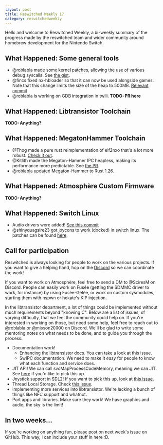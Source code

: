 ```yaml
---
layout: post
title: Reswitched Weekly 17
category: reswitchedweekly
---
```


Hello and welcome to Reswitched Weekly, a bi-weekly summary of the progress
made by the reswitched team and wider community around homebrew development for
the Nintendo Switch.

## What Happened: Some general tools

- @roblabla made some kernel patches, allowing the use of various debug
  syscalls. See [the gist](https://gist.github.com/roblabla/440f3ceaa0b2d3ca530c2a43fe258420).
- @fincs fixed nx-hbloader so that it can now be used alongside games. Note that
  this change limits the size of the heap to 500MB.
  [Relevant commit](https://github.com/switchbrew/nx-hbloader/commit/d6e56d487f4624237407c395b93d53bfa6e44cf6)
- @roblabla is working on GDB integration in twili. **TODO: PR here**

## What Happened: Libtransistor Toolchain

**TODO: Anything?**

## What Happened: MegatonHammer Toolchain

- @Thog made a pure rust reimplementation of elf2nxo that's a lot more robust.
  [Check it out](https://github.com/MegatonHammer/elf2nxo).
- @Kitlith made the Megaton-Hammer IPC heapless, making its performance more
  predictable. See [the PR](https://github.com/MegatonHammer/megaton-hammer/pull/27).
- @roblabla updated Megaton-Hammer to Rust 1.26.

## What Happened: Atmosphère Custom Firmware

**TODO: Anything?**

## What Happened: Switch Linux

- Audio drivers were added! [See this commit](https://github.com/tardyp/switch-linux/commit/9ab9a019fdf1275f1dd6b911bd7f37cb49738cbe)
- @shinyquagsire23 got joycons to work (docked) in switch linux. The patches can
  be found [here](https://github.com/shinyquagsire23/Switch-Linux/commit/1580857997fb6d77f2f9b63f23d95ad68f420210).


## Call for participation

Reswitched is always looking for people to work on the various projects. If you
want to give a helping hand, hop on the [Discord] so we can coordinate the work!

If you want to work on Atmosphère, feel free to send a DM to @SciresM on
Discord. People can easily work on Fusée (getting the SDMMC driver to work, for
instance) by using Fusée-Gelée, or work on custom sysmodules, starting them with
nspwn or hekate's KIP injection.

In the libtransistor department, a lot of things could be implemented without
much requirements beyond "knowing C". Below are a list of issues, of varying
difficulty, that we feel the community could help on. If you're interested in
working on those, but need some help, feel free to reach out to @roblabla or
@misson20000 on Discord. We'll be glad to write some mentoring notes on what
needs to be done, and to guide you through the process.

- Documentation work!
  - Enhancing the libtransistor docs. You can take a look at
	[this issue](https://github.com/reswitched/libtransistor/issues/89).
  - SwIPC documentation. We need to make it *easy* for people to know what each
	function and service does.
- JIT API! We can call svcMapProcessCodeMemory, meaning we can
  JIT. See [here](https://github.com/reswitched/libtransistor/issues/119) if
  you'd like to pick this up.
- Joystick support in SDL2! If you want to pick this up, look at [this issue](https://github.com/reswitched/sdl-libtransistor/issues/1).
- Thread Local Storage. Check [this issue](https://github.com/reswitched/libtransistor/issues/91).
- Implementing more services into libtransistor. We're lacking a bunch of things
  like NFC support and whatnot.
- Port apps and libraries. Make sure they work! We have graphics and audio, the
  sky is the limit!

## In two weeks...

If you're working on anything fun, please post on [next week's issue] on GitHub.
This way, I can include your stuff in here :D.

[next week's issue]: TODO
[Discord]: https://discordapp.com/invite/DThbZ7z

